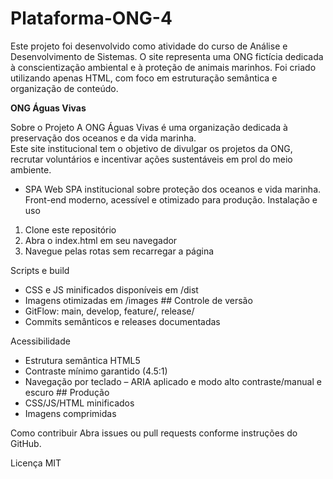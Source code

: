 # Plataforma-ONG-4

Este projeto foi desenvolvido como atividade do curso de Análise e Desenvolvimento de Sistemas.
O site representa uma ONG fictícia dedicada à conscientização ambiental e à proteção de animais marinhos.
Foi criado utilizando apenas HTML, com foco em estruturação semântica e organização de conteúdo.

**ONG Águas Vivas** 

Sobre o Projeto
A ONG Águas Vivas é uma organização dedicada à preservação dos oceanos e da vida marinha.  
Este site institucional tem o objetivo de divulgar os projetos da ONG, recrutar voluntários e incentivar ações sustentáveis em prol do meio ambiente.

- SPA Web SPA institucional sobre proteção dos oceanos e vida marinha. Front-end moderno, acessível e otimizado para produção. 
Instalação e uso
 1. Clone este repositório 
2. Abra o index.html em seu navegador
 3. Navegue pelas rotas sem recarregar a página 

Scripts e build 
- CSS e JS minificados disponíveis em /dist
 - Imagens otimizadas em /images ## Controle de versão 
- GitFlow: main, develop, feature/, release/
 - Commits semânticos e releases documentadas 

Acessibilidade 
- Estrutura semântica HTML5
 - Contraste mínimo garantido (4.5:1) 
- Navegação por teclado
 – ARIA aplicado e modo alto contraste/manual e escuro ## Produção
 - CSS/JS/HTML minificados
 - Imagens comprimidas 

Como contribuir 
Abra issues ou pull requests conforme instruções do GitHub. 

Licença MIT
